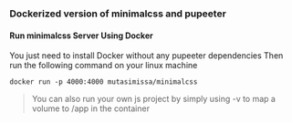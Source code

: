 ### Dockerized version of minimalcss and pupeeter

#### Run minimalcss Server Using Docker
You just need to install Docker without any pupeeter dependencies
Then run the following command on your linux machine
```
docker run -p 4000:4000 mutasimissa/minimalcss
```
> You can also run your own js project by simply using -v to map a volume to /app in the container
